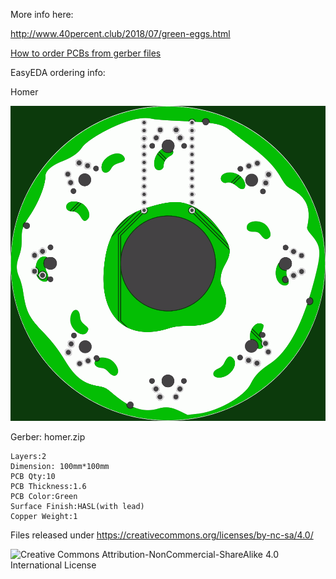 More info here:

http://www.40percent.club/2018/07/green-eggs.html

[How to order PCBs from gerber files](http://www.40percent.club/2017/03/ordering-pcb.html)

EasyEDA ordering info:

Homer

![homer](homer.png)

Gerber: homer.zip

    Layers:2 
    Dimension: 100mm*100mm 
    PCB Qty:10 
    PCB Thickness:1.6 
    PCB Color:Green 
    Surface Finish:HASL(with lead) 
    Copper Weight:1


Files released under https://creativecommons.org/licenses/by-nc-sa/4.0/

![Creative Commons Attribution-NonCommercial-ShareAlike 4.0 International License](https://i.creativecommons.org/l/by-nc-sa/4.0/88x31.png)
